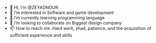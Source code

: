 - 👋 Hi, I’m @ZEYADNOUR
- 👀 I’m interested in Software and game development
- 🌱 I’m currently learning programming language 
- 💞️ I’m looking to collaborate on Biggest design company 
- 📫 How to reach me .Hard work, jihad, patience, and the acquisition of sufficient experience and skills 

<!---
ZEYADNOUR/ZEYADNOUR is a ✨ special ✨ repository because its `README.md` (this file) appears on your GitHub profile.
You can click the Preview link to take a look at your changes.
--->
